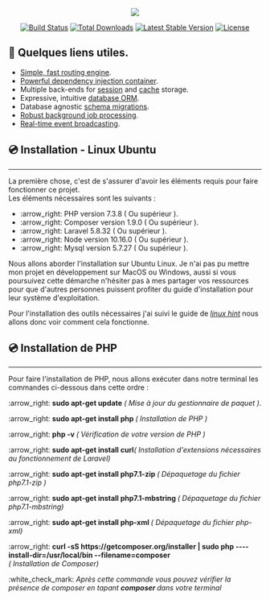 <p align="center"><img src="https://laravel.com/assets/img/components/logo-laravel.svg"></p>

<p align="center">
<a href="https://travis-ci.org/laravel/framework"><img src="https://travis-ci.org/laravel/framework.svg" alt="Build Status"></a>
<a href="https://packagist.org/packages/laravel/framework"><img src="https://poser.pugx.org/laravel/framework/d/total.svg" alt="Total Downloads"></a>
<a href="https://packagist.org/packages/laravel/framework"><img src="https://poser.pugx.org/laravel/framework/v/stable.svg" alt="Latest Stable Version"></a>
<a href="https://packagist.org/packages/laravel/framework"><img src="https://poser.pugx.org/laravel/framework/license.svg" alt="License"></a>
</p>

##  :page_facing_up: Quelques liens utiles.

- [Simple, fast routing engine](https://laravel.com/docs/routing).
- [Powerful dependency injection container](https://laravel.com/docs/container).
- Multiple back-ends for [session](https://laravel.com/docs/session) and [cache](https://laravel.com/docs/cache) storage.
- Expressive, intuitive [database ORM](https://laravel.com/docs/eloquent).
- Database agnostic [schema migrations](https://laravel.com/docs/migrations).
- [Robust background job processing](https://laravel.com/docs/queues).
- [Real-time event broadcasting](https://laravel.com/docs/broadcasting).

##  :cd: Installation - Linux Ubuntu
<hr>
<p> La première chose, c'est de s'assurer d'avoir les éléments requis pour faire fonctionner ce projet. <br> Les éléments nécessaires sont les suivants : </p>

<ul> 
<li>  :arrow_right: PHP version 7.3.8 ( Ou supérieur ).</li>
<li>  :arrow_right: Composer version 1.9.0 ( Ou supérieur ). </li>
<li>  :arrow_right: Laravel 5.8.32 ( Ou supérieur ). </li>
<li>  :arrow_right: Node version 10.16.0 ( Ou supérieur ). </li>
<li>  :arrow_right: Mysql version 5.7.27 ( Ou supérieur ). </li>

</ul>

<p> Nous allons aborder l'installation sur Ubuntu Linux. Je n'ai pas pu mettre mon projet en développement sur MacOS ou Windows, aussi si vous poursuivez cette démarche n'hésiter pas à mes partager vos ressources pour que d'autres personnes puissent profiter du guide d'installation pour leur système d'exploitation.</p>

<p> Pour l'installation des outils nécessaires j'ai suivi le guide de <a href="https://linuxhint.com/install-laravel-on-ubuntu/" target="_blank"> <i>linux hint</i></a> nous allons donc voir comment cela fonctionne. </p>

## :cd: Installation de PHP
<hr>
<p> Pour faire l'installation de PHP, nous allons exécuter dans notre terminal les commandes ci-dessous dans cette ordre : </p>

<p>:arrow_right: <b>sudo apt-get update</b>  <em>( Mise à jour du gestionnaire de paquet )</em>.<p>

<p>:arrow_right: <b>sudo apt-get install php </b><em>( Installation de PHP )</em></p>

<p>:arrow_right: <b>php -v </b><em>( Vérification de votre version de PHP )</em></p>

<p>:arrow_right: <b>sudo apt-get install curl</b><em>( Installation d'extensions nécessaires au fonctionnement de Laravel)</em></p>

<p>:arrow_right: <b>sudo apt-get install php7.1-zip </b><em>( Dépaquetage du fichier php7.1-zip )</em></p>

<p>:arrow_right: <b>sudo apt-get install php7.1-mbstring </b><em>( Dépaquetage du fichier php7.1-mbstring)</em></p>

<p>:arrow_right: <b>sudo apt-get install php-xml </b><em>( Dépaquetage du fichier php-xml)</em></p>

<p>:arrow_right: <b> curl -sS https://getcomposer.org/installer | sudo php ----install-dir=/usr/local/bin --filename=composer</b><em><br>( Installation de Composer)</em></p>

<p> :white_check_mark: <em> Après cette commande vous pouvez vérifier la présence de composer en tapant <b> composer </b> dans votre terminal </em></p>